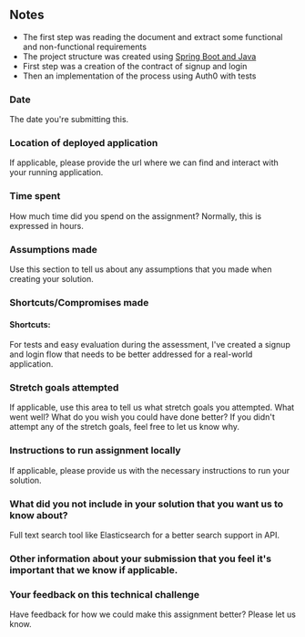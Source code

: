 ## Notes

- The first step was reading the document and extract some functional and non-functional requirements
- The project structure was created using [Spring Boot and Java](https://start.spring.io/#!type=maven-project&language=java&platformVersion=2.5.5&packaging=jar&jvmVersion=11&groupId=com.thinkific&artifactId=sportsapi&name=Sports%20Management%20API&description=Demo%20project%20for%20Spring%20Boot&packageName=com.thinkific.sportsapi&dependencies=devtools,testcontainers,actuator,cloud-starter-sleuth,data-mongodb,webflux)
- First step was a creation of the contract of signup and login 
- Then an implementation of the process using Auth0 with tests

### Date
The date you're submitting this.

### Location of deployed application
If applicable, please provide the url where we can find and interact with your running application.

### Time spent
How much time did you spend on the assignment? Normally, this is expressed in hours.

### Assumptions made
Use this section to tell us about any assumptions that you made when creating your solution.

### Shortcuts/Compromises made

#### Shortcuts:
For tests and easy evaluation during the assessment, I've created a signup and login flow that needs to be better addressed for a real-world application.  



### Stretch goals attempted
If applicable, use this area to tell us what stretch goals you attempted. What went well? What do you wish you could have done better? If you didn't attempt any of the stretch goals, feel free to let us know why.

### Instructions to run assignment locally
If applicable, please provide us with the necessary instructions to run your solution.

### What did you not include in your solution that you want us to know about?
Full text search tool like Elasticsearch for a better search support in API.

### Other information about your submission that you feel it's important that we know if applicable.

### Your feedback on this technical challenge
Have feedback for how we could make this assignment better? Please let us know.
